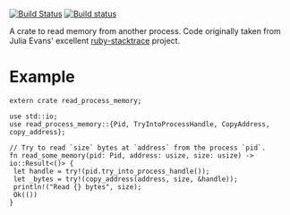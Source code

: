 [![Build Status](https://travis-ci.org/luser/read-process-memory.svg?branch=master)](https://travis-ci.org/luser/read-process-memory) [![Build status](https://ci.appveyor.com/api/projects/status/9x0yse13l060659f/branch/master?svg=true)](https://ci.appveyor.com/project/luser/read-process-memory/branch/master)

A crate to read memory from another process. Code originally taken from Julia Evans' excellent [ruby-stacktrace](https://github.com/jvns/ruby-stacktrace/) project.

# Example

```rust,no_run
extern crate read_process_memory;

use std::io;
use read_process_memory::{Pid, TryIntoProcessHandle, CopyAddress, copy_address};

// Try to read `size` bytes at `address` from the process `pid`.
fn read_some_memory(pid: Pid, address: usize, size: usize) -> io::Result<()> {
 let handle = try!(pid.try_into_process_handle());
 let _bytes = try!(copy_address(address, size, &handle));
 println!("Read {} bytes", size);
 Ok(())
}
```
